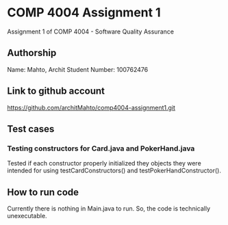 # COMP 4004 Assignment 1

Assignment 1 of COMP 4004 - Software Quality Assurance

## Authorship ##

Name: Mahto, Archit
Student Number: 100762476

## Link to github account ##

<https://github.com/architMahto/comp4004-assignment1.git>

## Test cases ##

### Testing constructors for Card.java and PokerHand.java ###

Tested if each constructor properly initialized they objects they were intended for using testCardConstructors() and testPokerHandConstructor().

## How to run code ##

Currently there is nothing in Main.java to run. So, the code is technically unexecutable.

